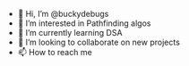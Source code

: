 - 👋 Hi, I’m @buckydebugs
- 👀 I’m interested in Pathfinding algos
- 🌱 I’m currently learning DSA
- 💞️ I’m looking to collaborate on new projects
- 📫 How to reach me 

<!---
buckydebugs/buckydebugs is a ✨ special ✨ repository because its `README.md` (this file) appears on your GitHub profile.
You can click the Preview link to take a look at your changes.
--->
